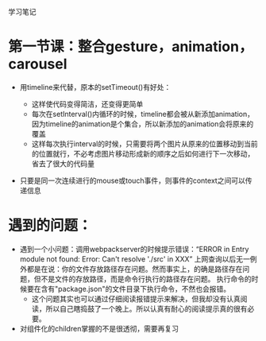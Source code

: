学习笔记

# 第一节课：整合gesture，animation，carousel

* 用timeline来代替，原本的setTimeout()有好处：
    * 这样使代码变得简洁，还变得更简单
    * 每次在setInterval()内循环的时候，timeline都会被从新添加animation，因为timeline的animation是个集合，所以新添加的animation会将原来的覆盖
    * 这样每次执行interval的时候，只需要将两个图片从原来的位置移动到当前的位置就行，不必考虑图片移动形成新的顺序之后如何进行下一次移动，省去了很大的代码量

* 只要是同一次连续进行的mouse或touch事件，则事件的context之间可以传递信息


# 遇到的问题：

* 遇到一个小问题：调用webpackserver的时候提示错误：“ERROR in Entry module not found: Error: Can't resolve './src' in XXX”
    上网查询以后无一例外都是在说：你的文件存放路径存在问题。然而事实上，的确是路径存在问题，但不是文件的存放路径，而是命令行执行的路径存在问题。
    执行命令的时候要在含有"package.json"的文件目录下执行命令，不然也会报错。
    * 这个问题其实也可以通过仔细阅读报错提示来解决，但我却没有认真阅读，所以自己瞎捣鼓了一个晚上。所以认真有耐心的阅读提示真的很有必要。
* 对组件化的children掌握的不是很透彻，需要再复习